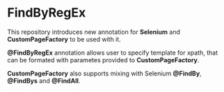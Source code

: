 # FindByRegEx

This repository introduces new annotation for **Selenium** and **CustomPageFactory** to be used with it.

**@FindByRegEx** annotation allows user to specify template for xpath, that can be formated with parametes provided to **CustomPageFactory**. 

**CustomPageFactory** also supports mixing with Selenium **@FindBy**, **@FindBys** and **@FindAll**.
